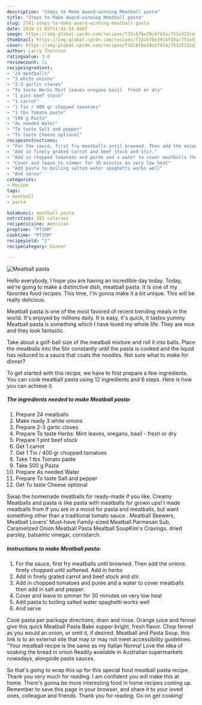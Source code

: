 ```yaml
---
description: "Steps to Make Award-winning Meatball pasta"
title: "Steps to Make Award-winning Meatball pasta"
slug: 2741-steps-to-make-award-winning-meatball-pasta
date: 2020-11-02T11:42:54.044Z
image: https://img-global.cpcdn.com/recipes/f32cbfbe39cbfd3a/751x532cq70/meatball-pasta-recipe-main-photo.jpg
thumbnail: https://img-global.cpcdn.com/recipes/f32cbfbe39cbfd3a/751x532cq70/meatball-pasta-recipe-main-photo.jpg
cover: https://img-global.cpcdn.com/recipes/f32cbfbe39cbfd3a/751x532cq70/meatball-pasta-recipe-main-photo.jpg
author: Larry Thornton
ratingvalue: 3.6
reviewcount: 11
recipeingredient:
- "24 meatballs"
- "3 white onions"
- "2-3 garlic cloves"
- "To taste Herbs Mint leaves oregano basil  fresh or dry"
- "1 pint beef stock"
- "1 carrot"
- "1 Tin / 400 gr chopped tomatoes"
- "1 tbs Tomato paste"
- "500 g Pasta"
- "As needed Water"
- "To taste Salt and pepper"
- "To taste Cheese optional"
recipeinstructions:
- "For the sauce, first fry meatballs until browned. Then add the onions finely chopped until softened. Add in herbs"
- "Add in finely grated carrot and beef stock and stir."
- "Add in chopped tomatoes and purée and a water to cover meatballs then add in salt and pepper."
- "Cover and leave to simmer for 30 minutes on very low heat"
- "Add pasta to boiling salted water spaghetti works well"
- "And serve"
categories:
- Recipe
tags:
- meatball
- pasta

katakunci: meatball pasta 
nutrition: 283 calories
recipecuisine: American
preptime: "PT16M"
cooktime: "PT35M"
recipeyield: "2"
recipecategory: Dinner

---
```



![Meatball pasta](https://img-global.cpcdn.com/recipes/f32cbfbe39cbfd3a/751x532cq70/meatball-pasta-recipe-main-photo.jpg)

Hello everybody, I hope you are having an incredible day today. Today, we're going to make a distinctive dish, meatball pasta. It is one of my favorites food recipes. This time, I'm gonna make it a bit unique. This will be really delicious.

Meatball pasta is one of the most favored of recent trending meals in the world. It's enjoyed by millions daily. It is easy, it's quick, it tastes yummy. Meatball pasta is something which I have loved my whole life. They are nice and they look fantastic.

Take about a golf-ball size of the meatball mixture and roll it into balls. Place the meatballs into the Stir constantly until the pasta is cooked and the liquid has reduced to a sauce that coats the noodles. Not sure what to make for dinner?


To get started with this recipe, we have to first prepare a few ingredients. You can cook meatball pasta using 12 ingredients and 6 steps. Here is how you can achieve it.

<!--inarticleads1-->

##### The ingredients needed to make Meatball pasta:

1. Prepare 24 meatballs
1. Make ready 3 white onions
1. Prepare 2-3 garlic cloves
1. Prepare To taste Herbs: Mint leaves, oregano, basil - fresh or dry
1. Prepare 1 pint beef stock
1. Get 1 carrot
1. Get 1 Tin / 400 gr chopped tomatoes
1. Take 1 tbs Tomato paste
1. Take 500 g Pasta
1. Prepare As needed Water
1. Prepare To taste Salt and pepper
1. Get To taste Cheese optional


Swap the homemade meatballs for ready-made if you like. Creamy Meatballs and pasta is like pasta with meatballs for grown ups! I made meatballs from If you are in a mood for pasta and meatballs, but want something other than a traditional tomato sauce.. Meatball Skewers, Meatball Lovers&#39; Must-have Family-sized Meatball Parmesan Sub, Caramelized Onion Meatball Pasta Meatball SoupKim&#39;s Cravings. dried parsley, balsamic vinegar, cornstarch. 

<!--inarticleads2-->

##### Instructions to make Meatball pasta:

1. For the sauce, first fry meatballs until browned. Then add the onions finely chopped until softened. Add in herbs
1. Add in finely grated carrot and beef stock and stir.
1. Add in chopped tomatoes and purée and a water to cover meatballs then add in salt and pepper.
1. Cover and leave to simmer for 30 minutes on very low heat
1. Add pasta to boiling salted water spaghetti works well
1. And serve


Cook pasta per package directions; drain and rinse. Orange juice and fennel give this quick Meatball Pasta Bake supper bright, fresh flavor. Chop fennel as you would an onion, or omit it, if desired. Meatball and Pasta Soup. this link is to an external site that may or may not meet accessibility guidelines. &#34;Your meatball recipe is the same as my Italian Nonna! Love the idea of soaking the bread in onion Readily available in Australian supermarkets nowadays, alongside pasta sauces. 

So that's going to wrap this up for this special food meatball pasta recipe. Thank you very much for reading. I am confident you will make this at home. There's gonna be more interesting food in home recipes coming up. Remember to save this page in your browser, and share it to your loved ones, colleague and friends. Thank you for reading. Go on get cooking!
